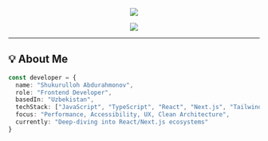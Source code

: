 <!-- Banner -->
<p align="center">
  <img src="https://readme-typing-svg.herokuapp.com/?font=Fira+Code&size=24&pause=1000&center=true&vCenter=true&width=435&lines=Hi+%F0%9F%91%8B+I'm+Shukurulloh+Abdurahmonov;Frontend+Engineer+%7C+React+%2B+Next.js;Clean+Code+%7C+Fast+UI+%7C+Pixel+Perfect" />
</p>

<p align="center">
  <img src="https://capsule-render.vercel.app/api?type=waving&color=0:6EE7B7,100:3B82F6&height=100&section=header&text=Welcome%20to%20my%20GitHub&fontSize=20&fontAlign=50&desc=by%20Shukurulloh&descSize=12" />
</p>

---

## 💡 About Me

```ts
const developer = {
  name: "Shukurulloh Abdurahmonov",
  role: "Frontend Developer",
  basedIn: "Uzbekistan",
  techStack: ["JavaScript", "TypeScript", "React", "Next.js", "TailwindCSS"],
  focus: "Performance, Accessibility, UX, Clean Architecture",
  currently: "Deep-diving into React/Next.js ecosystems"
}
